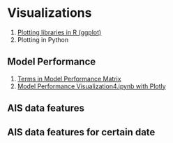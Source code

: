 # Visualizations

1. [Plotting libraries in R (ggplot)](https://github.com/ritalulu/visualizations/blob/master/ggplot2.md)
2. Plotting in Python

  ## Model Performance

1. [Terms in Model Performance Matrix](https://github.com/ritalulu/visualizations/blob/master/TermsinModelPerformanceMatrixTBI.md)
2. [Model Performance Visualization4.ipynb with Plotly](https://nbviewer.jupyter.org/github/ritalulu/visulization_model_performance/blob/master/model_performance-5.ipynb)
   
  ## AIS data features

  ## AIS data features for certain date
